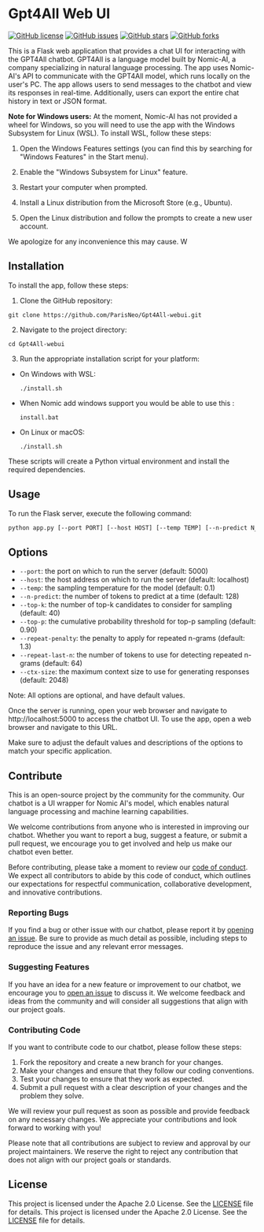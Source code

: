 # Gpt4All Web UI

[![GitHub license](https://img.shields.io/github/license/ParisNeo/Gpt4All-webui)](https://github.com/ParisNeo/Gpt4All-webui/blob/main/LICENSE)
[![GitHub issues](https://img.shields.io/github/issues/ParisNeo/Gpt4All-webui)](https://github.com/ParisNeo/Gpt4All-webui/issues)
[![GitHub stars](https://img.shields.io/github/stars/ParisNeo/Gpt4All-webui)](https://github.com/ParisNeo/Gpt4All-webui/stargazers)
[![GitHub forks](https://img.shields.io/github/forks/ParisNeo/Gpt4All-webui)](https://github.com/ParisNeo/Gpt4All-webui/network)

This is a Flask web application that provides a chat UI for interacting with the GPT4All chatbot. GPT4All is a language model built by Nomic-AI, a company specializing in natural language processing. The app uses Nomic-AI's API to communicate with the GPT4All model, which runs locally on the user's PC. The app allows users to send messages to the chatbot and view its responses in real-time. Additionally, users can export the entire chat history in text or JSON format.


**Note for Windows users:** At the moment, Nomic-AI has not provided a wheel for Windows, so you will need to use the app with the Windows Subsystem for Linux (WSL). To install WSL, follow these steps:

1. Open the Windows Features settings (you can find this by searching for "Windows Features" in the Start menu).

2. Enable the "Windows Subsystem for Linux" feature.

3. Restart your computer when prompted.

4. Install a Linux distribution from the Microsoft Store (e.g., Ubuntu).

5. Open the Linux distribution and follow the prompts to create a new user account.

We apologize for any inconvenience this may cause. W


## Installation

To install the app, follow these steps:

1. Clone the GitHub repository:

```
git clone https://github.com/ParisNeo/Gpt4All-webui.git
```

2. Navigate to the project directory:

```
cd Gpt4All-webui
```

3. Run the appropriate installation script for your platform:

- On Windows with WSL:

  ```
  ./install.sh
  ```

- When Nomic add windows support you would be able to use this :

  ```
  install.bat
  ```


- On Linux or macOS:

  ```
  ./install.sh
  ```

These scripts will create a Python virtual environment and install the required dependencies.

## Usage

To run the Flask server, execute the following command:

```bash
python app.py [--port PORT] [--host HOST] [--temp TEMP] [--n-predict N_PREDICT] [--top-k TOP_K] [--top-p TOP_P] [--repeat-penalty REPEAT_PENALTY] [--repeat-last-n REPEAT_LAST_N] [--ctx-size CTX_SIZE]
```
## Options
- `--port`: the port on which to run the server (default: 5000)
- `--host`: the host address on which to run the server (default: localhost)
- `--temp`: the sampling temperature for the model (default: 0.1)
- `--n-predict`: the number of tokens to predict at a time (default: 128)
- `--top-k`: the number of top-k candidates to consider for sampling (default: 40)
- `--top-p`: the cumulative probability threshold for top-p sampling (default: 0.90)
- `--repeat-penalty`: the penalty to apply for repeated n-grams (default: 1.3)
- `--repeat-last-n`: the number of tokens to use for detecting repeated n-grams (default: 64)
- `--ctx-size`: the maximum context size to use for generating responses (default: 2048)

Note: All options are optional, and have default values.

Once the server is running, open your web browser and navigate to http://localhost:5000 to access the chatbot UI. To use the app, open a web browser and navigate to this URL.


Make sure to adjust the default values and descriptions of the options to match your specific application.


## Contribute

This is an open-source project by the community for the community. Our chatbot is a UI wrapper for Nomic AI's model, which enables natural language processing and machine learning capabilities.

We welcome contributions from anyone who is interested in improving our chatbot. Whether you want to report a bug, suggest a feature, or submit a pull request, we encourage you to get involved and help us make our chatbot even better.

Before contributing, please take a moment to review our [code of conduct](./CODE_OF_CONDUCT.md). We expect all contributors to abide by this code of conduct, which outlines our expectations for respectful communication, collaborative development, and innovative contributions.

### Reporting Bugs

If you find a bug or other issue with our chatbot, please report it by [opening an issue](https://github.com/your-username/your-chatbot/issues/new). Be sure to provide as much detail as possible, including steps to reproduce the issue and any relevant error messages.

### Suggesting Features

If you have an idea for a new feature or improvement to our chatbot, we encourage you to [open an issue](https://github.com/your-username/your-chatbot/issues/new) to discuss it. We welcome feedback and ideas from the community and will consider all suggestions that align with our project goals.

### Contributing Code

If you want to contribute code to our chatbot, please follow these steps:

1. Fork the repository and create a new branch for your changes.
2. Make your changes and ensure that they follow our coding conventions.
3. Test your changes to ensure that they work as expected.
4. Submit a pull request with a clear description of your changes and the problem they solve.

We will review your pull request as soon as possible and provide feedback on any necessary changes. We appreciate your contributions and look forward to working with you!

Please note that all contributions are subject to review and approval by our project maintainers. We reserve the right to reject any contribution that does not align with our project goals or standards.


## License

This project is licensed under the Apache 2.0 License. See the [LICENSE](https://github.com/ParisNeo/Gpt4All-webui/blob/main/LICENSE) file for details.
This project is licensed under the Apache 2.0 License. See the [LICENSE](https://github.com/ParisNeo/Gpt4All-webui/blob/main/LICENSE) file for details.
